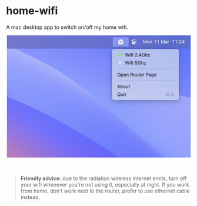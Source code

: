 # home-wifi

A mac desktop app to switch on/off my home wifi.

<p align="center" width="100%">
    <img src="./screenshot/home-wifi-screenshot.png" alt="home-wifi-screenshot" width="500"/>
</p>
<br/>

> **Friendly advice:** due to the radiation wireless internet emits, turn off your wifi whenever you're not using it, especially at night. If you work from home, don't work next to the router, prefer to use ethernet cable instead.
